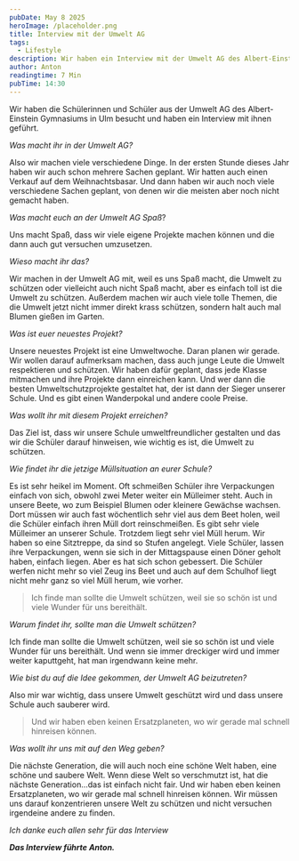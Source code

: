 ```yaml
---
pubDate: May 8 2025
heroImage: /placeholder.png
title: Interview mit der Umwelt AG
tags:
  - Lifestyle
description: Wir haben ein Interview mit der Umwelt AG des Albert-Einstein Gymnasiums Ulm/Wiblingen geführt.
author: Anton
readingtime: 7 Min
pubTime: 14:30
---
```


Wir haben die Schülerinnen und Schüler aus der Umwelt AG des Albert-Einstein Gymnasiums in Ulm besucht und haben ein Interview mit ihnen geführt.

_Was macht ihr in der Umwelt AG?_

Also wir machen viele verschiedene Dinge. In der ersten Stunde dieses Jahr haben wir auch schon mehrere Sachen geplant. Wir hatten auch einen Verkauf auf dem Weihnachtsbasar. Und dann haben wir auch noch viele verschiedene Sachen geplant, von denen wir die meisten aber noch nicht gemacht haben.

_Was macht euch an der Umwelt AG Spaß_?

Uns macht Spaß, dass wir viele eigene Projekte machen können und die dann auch gut versuchen umzusetzen.

_Wieso macht ihr das?_

Wir machen in der Umwelt AG mit, weil es uns Spaß macht, die Umwelt zu schützen oder vielleicht auch nicht Spaß macht, aber es einfach toll ist die Umwelt zu schützen.
Außerdem machen wir auch viele tolle Themen, die die Umwelt jetzt nicht immer direkt krass schützen, sondern halt auch mal Blumen gießen im Garten.

_Was ist euer neuestes Projekt?_

Unsere neuestes Projekt ist eine Umweltwoche. Daran planen wir gerade.
Wir wollen darauf aufmerksam machen, dass auch junge Leute die Umwelt respektieren und schützen.
Wir haben dafür geplant, dass jede Klasse mitmachen und ihre Projekte dann einreichen kann. Und wer dann die besten Umweltschutzprojekte gestaltet hat, der ist dann der Sieger unserer Schule. Und es gibt einen Wanderpokal und andere coole Preise.

_Was wollt ihr mit diesem Projekt erreichen?_

Das Ziel ist, dass wir unsere Schule umweltfreundlicher gestalten und das wir die Schüler darauf hinweisen, wie wichtig es ist, die Umwelt zu schützen.

_Wie findet ihr die jetzige Müllsituation an eurer Schule?_

Es ist sehr heikel im Moment. Oft schmeißen Schüler ihre Verpackungen einfach von sich, obwohl zwei Meter weiter ein Mülleimer steht.
Auch in unsere Beete, wo zum Beispiel Blumen oder kleinere Gewächse wachsen. Dort müssen wir auch fast wöchentlich sehr viel aus dem Beet holen, weil die Schüler einfach ihren Müll dort reinschmeißen.
Es gibt sehr viele Mülleimer an unserer Schule. Trotzdem liegt sehr viel Müll herum.
Wir haben so eine Sitztreppe, da sind so Stufen angelegt. Viele Schüler, lassen ihre Verpackungen, wenn sie sich in der Mittagspause einen Döner geholt haben, einfach liegen.
Aber es hat sich schon gebessert. Die Schüler werfen nicht mehr so viel Zeug ins Beet und auch auf dem Schulhof liegt nicht mehr ganz so viel Müll herum, wie vorher.

> Ich finde man sollte die Umwelt schützen, weil sie so schön ist und viele Wunder für uns bereithält.

_Warum findet ihr, sollte man die Umwelt schützen?_

Ich finde man sollte die Umwelt schützen, weil sie so schön ist und viele Wunder für uns bereithält. Und wenn sie immer dreckiger wird und immer weiter kaputtgeht, hat man irgendwann keine mehr.

_Wie bist du auf die Idee gekommen, der Umwelt AG beizutreten?_

Also mir war wichtig, dass unsere Umwelt geschützt wird und dass unsere Schule auch sauberer wird.

> Und wir haben eben keinen Ersatzplaneten, wo wir gerade mal schnell hinreisen können.

_Was wollt ihr uns mit auf den Weg geben?_

Die nächste Generation, die will auch noch eine schöne Welt haben, eine schöne und saubere Welt. Wenn diese Welt so verschmutzt ist, hat die nächste Generation...das ist einfach nicht fair.
Und wir haben eben keinen Ersatzplaneten, wo wir gerade mal schnell hinreisen können. Wir müssen uns darauf konzentrieren unsere Welt zu schützen und nicht versuchen irgendeine andere zu finden.

_Ich danke euch allen sehr für das Interview_

**_Das Interview führte Anton._**
